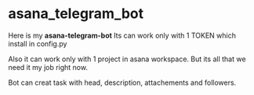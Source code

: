 # asana_telegram_bot

Here is my **asana-telegram-bot**
Its can work only with 1 TOKEN which install in config.py

Also it can work only with 1 project in asana workspace. But its all that we need it my job right now.

Bot can creat task with head, description, attachements and followers. 
